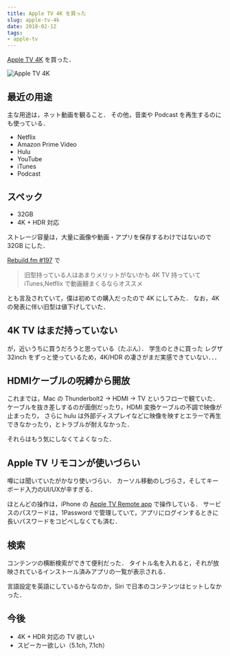 ```yaml
---
title: Apple TV 4K を買った
slug: apple-tv-4k
date: 2018-02-12
tags:
- apple-tv
---
```


[Apple TV 4K](https://www.apple.com/shop/buy-tv/apple-tv-4k) を買った．

![Apple TV 4K](apple-tv-gallery1-201709.jpeg "Apple TV 4K")

## 最近の用途

主な用途は，ネット動画を観ること．
その他，音楽や Podcast を再生するのにも使っている．

- Netflix
- Amazon Prime Video
- Hulu
- YouTube
- iTunes
- Podcast

## スペック

- 32GB
- 4K + HDR 対応

ストレージ容量は，大量に画像や動画・アプリを保存するわけではないので 32GB にした．


[Rebuild.fm #197](https://rebuild.fm/197/) で

> 旧型持っている人はあまりメリットがないかも
> 4K TV 持っていて iTunes,Netflix で動画観まくるならオススメ

とも言及されていて，僕は初めての購入だったので 4K にしてみた．
なお，4K の発表に伴い旧型は値下げしていた．

## 4K TV はまだ持っていない

が，近いうちに買うだろうと思っている（たぶん）．
学生のときに買った レグザ 32inch をずっと使っているため，4K/HDR の凄さがまだ実感できていない．．．


## HDMIケーブルの呪縛から開放

これまでは，Mac の Thunderbolt2 -> HDMI -> TV というフローで観ていた．
ケーブルを抜き差しするのが面倒だったり，HDMI 変換ケーブルの不調で映像が止まったり，
さらに hulu は外部ディスプレイなどに映像を映すとエラーで再生できなかったり，とトラブルが耐えなかった．

それらはもう気にしなくてよくなった．


## Apple TV リモコンが使いづらい

噂には聞いていたがかなり使いづらい．
カーソル移動のしづらさ，そしてキーボード入力のUI/UXが辛すぎる．

ほとんどの操作は，iPhone の [Apple TV Remote app](https://support.apple.com/en-us/ht201664) で操作している．
サービスのパスワードは，1Password で管理していて，アプリにログインするときに長いパスワードをコピペしなくても済む．

## 検索

コンテンツの横断検索ができて便利だった．
タイトル名を入れると，それが放映されているインストール済みアプリの一覧が表示される．

言語設定を英語にしているからなのか，Siri で日本のコンテンツはヒットしなかった．

## 今後

- 4K + HDR 対応の TV 欲しい
- スピーカー欲しい（5.1ch, 7.1ch）
